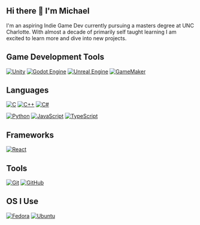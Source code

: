 ## Hi there 👋 I'm Michael
I'm an aspiring Indie Game Dev currently pursuing a masters degree at UNC Charlotte. With almost a decade of primarily self taught learning I am excited to learn more and dive into new projects.

## Game Development Tools
[![Unity](https://img.shields.io/badge/Unity-%23000000.svg?logo=unity&logoColor=white)](#) [![Godot Engine](https://img.shields.io/badge/Godot-%23FFFFFF.svg?logo=godot-engine)](#) [![Unreal Engine](https://img.shields.io/badge/Unreal%20Engine-%23313131.svg?logo=unrealengine&logoColor=white)](#) [![GameMaker](https://img.shields.io/badge/GameMaker-000?logo=gamemaker&logoColor=fff)](#)

## Languages
[![C](https://img.shields.io/badge/C-00599C?logo=c&logoColor=white)](#) [![C++](https://img.shields.io/badge/C++-%2300599C.svg?logo=c%2B%2B&logoColor=white)](#) [![C#](https://img.shields.io/badge/C%23-%23239120.svg?logo=cshrp&logoColor=white)](#)

[![Python](https://img.shields.io/badge/Python-3776AB?logo=python&logoColor=fff)](#) [![JavaScript](https://img.shields.io/badge/JavaScript-F7DF1E?logo=javascript&logoColor=000)](#) [![TypeScript](https://img.shields.io/badge/TypeScript-3178C6?logo=typescript&logoColor=fff)](#)

## Frameworks
[![React](https://img.shields.io/badge/React-%2320232a.svg?logo=react&logoColor=%2361DAFB)](#)

## Tools
[![Git](https://img.shields.io/badge/Git-F05032?logo=git&logoColor=fff)](#) [![GitHub](https://img.shields.io/badge/GitHub-%23121011.svg?logo=github&logoColor=white)](#)
## OS I Use
[![Fedora](https://img.shields.io/badge/Fedora-51A2DA?logo=fedora&logoColor=fff)](#) [![Ubuntu](https://img.shields.io/badge/Ubuntu-E95420?logo=ubuntu&logoColor=white)](#) 

